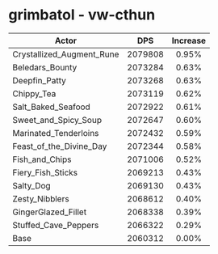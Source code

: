 # grimbatol - vw-cthun
| Actor | DPS | Increase |
|---|:---:|:---:|
|Crystallized_Augment_Rune|2079808|0.95%|
|Beledars_Bounty|2073284|0.63%|
|Deepfin_Patty|2073268|0.63%|
|Chippy_Tea|2073119|0.62%|
|Salt_Baked_Seafood|2072922|0.61%|
|Sweet_and_Spicy_Soup|2072647|0.60%|
|Marinated_Tenderloins|2072432|0.59%|
|Feast_of_the_Divine_Day|2072344|0.58%|
|Fish_and_Chips|2071006|0.52%|
|Fiery_Fish_Sticks|2069213|0.43%|
|Salty_Dog|2069130|0.43%|
|Zesty_Nibblers|2068612|0.40%|
|GingerGlazed_Fillet|2068338|0.39%|
|Stuffed_Cave_Peppers|2066322|0.29%|
|Base|2060312|0.00%|
